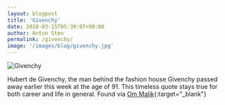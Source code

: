 ```yaml
---
layout: blogpost
title: 'Givenchy'
date: 2018-03-15T05:39:07+00:00
author: Anton Sten
permalink: /givenchy/
image: '/images/blog/givenchy.jpg'
---
```


![Givenchy](/images/blog/givenchy.jpg)

Hubert de Givenchy, the man behind the fashion house Givenchy passed away earlier this week at the age of 91. This timeless quote stays true for both career and life in general. Found via [Om Malik](https://om.co/2018/03/12/words-to-live-by-2/){:target="_blank"}
